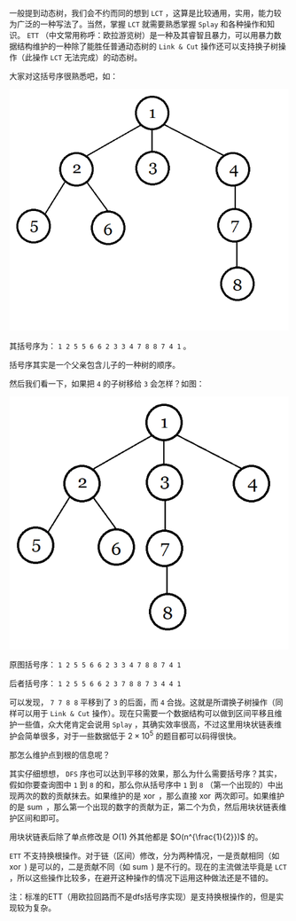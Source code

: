 一般提到动态树，我们会不约而同的想到 `LCT` ，这算是比较通用，实用，能力较为广泛的一种写法了。当然，掌握 `LCT` 就需要熟悉掌握 `Splay` 和各种操作和知识。 `ETT` （中文常用称呼：欧拉游览树）是一种及其睿智且暴力，可以用暴力数据结构维护的一种除了能胜任普通动态树的 `Link & Cut` 操作还可以支持换子树操作（此操作 `LCT` 无法完成）的动态树。

大家对这括号序很熟悉吧，如：

![](./images/ett1.png)

其括号序为： `1 2 5 5 6 6 2 3 3 4 7 8 8 7 4 1` 。

括号序其实是一个父亲包含儿子的一种树的顺序。

然后我们看一下，如果把 `4` 的子树移给 `3` 会怎样？如图：

![](./images/ett2.png)

原图括号序： `1 2 5 5 6 6 2 3 3 4 7 8 8 7 4 1` 

后者括号序： `1 2 5 5 6 6 2 3 7 8 8 7 3 4 4 1` 

可以发现， `7 7 8 8` 平移到了 `3` 的后面，而 `4` 合拢。这就是所谓换子树操作（同样可以用于 `Link & Cut` 操作）。现在只需要一个数据结构可以做到区间平移且维护一些值，众大佬肯定会说用 `Splay` ，其确实效率很高，不过这里用块状链表维护会简单很多，对于一些数据低于 $2 \times 10^5$ 的题目都可以码得很快。

那怎么维护点到根的信息呢？

其实仔细想想， `DFS` 序也可以达到平移的效果，那么为什么需要括号序？其实，假如你要查询图中 `1` 到 `8` 的和，那么你从括号序中 `1` 到 `8` （第一个出现的）中出现两次的数的贡献抹去。如果维护的是 $\operatorname{xor}$ ，那么直接 $\operatorname{xor}$ 两次即可。如果维护的是 $\operatorname{sum}$ ，那么第一个出现的数字的贡献为正，第二个为负，然后用块状链表维护区间和即可。

用块状链表后除了单点修改是 $O(1)$ 外其他都是 $O(n^{\frac{1}{2}})$ 的。

 `ETT` 不支持换根操作。对于链（区间）修改，分为两种情况，一是贡献相同（如 $\operatorname{xor}$ ) 是可以的，二是贡献不同（如 $\operatorname{sum}$ ) 是不行的。现在的主流做法毕竟是 `LCT` ，所以这些操作比较多，在避开这种操作的情况下运用这种做法还是不错的。

注：标准的ETT（用欧拉回路而不是dfs括号序实现）是支持换根操作的，但是实现较为复杂。
